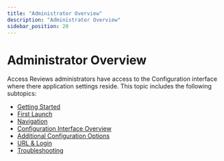 ```yaml
---
title: "Administrator Overview"
description: "Administrator Overview"
sidebar_position: 20
---
```


# Administrator Overview

Access Reviews administrators have access to the Configuration interface where there application
settings reside. This topic includes the following subtopics:

- [Getting Started](/docs/auditor/10.8/accessreviews/accessreviews.md#getting-started)
- [First Launch](/docs/auditor/10.8/accessreviews/admin/firstlaunch.md)
- [Navigation](/docs/auditor/10.8/accessreviews/admin/navigate/navigate.md)
- [Configuration Interface Overview](/docs/auditor/10.8/accessreviews/admin/configuration/overview.md)
- [Additional Configuration Options](/docs/auditor/10.8/accessreviews/admin/additionalconfig/overview.md)
- [URL & Login](/docs/auditor/10.8/accessreviews/admin/login.md)
- [Troubleshooting](/docs/auditor/10.8/accessreviews/admin/troubleshooting/overview.md)
